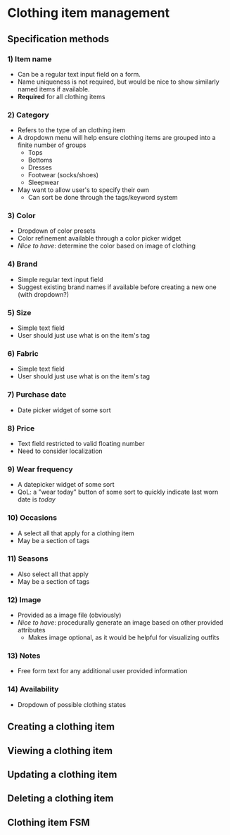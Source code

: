 # Clothing item management

## Specification methods

### 1) Item name

- Can be a regular text input field on a form.
- Name uniqueness is not required, but would be nice to show similarly named items if available.
- **Required** for all clothing items

### 2) Category

- Refers to the type of an clothing item
- A dropdown menu will help ensure clothing items are grouped into a finite number of groups
    - Tops
    - Bottoms
    - Dresses
    - Footwear (socks/shoes)
    - Sleepwear
- May want to allow user's to specify their own
    - Can sort be done through the tags/keyword system

### 3) Color

- Dropdown of color presets
- Color refinement available through a color picker widget
- *Nice to have*: determine the color based on image of clothing 

### 4) Brand

- Simple regular text input field
- Suggest existing brand names if available before creating a new one (with dropdown?)

### 5) Size

- Simple text field
- User should just use what is on the item's tag 

### 6) Fabric

- Simple text field
- User should just use what is on the item's tag

### 7) Purchase date

- Date picker widget of some sort

### 8) Price

- Text field restricted to valid floating number
- Need to consider localization

### 9) Wear frequency

- A datepicker widget of some sort
- QoL: a "wear today" button of some sort to quickly indicate last worn date is *today*

### 10) Occasions

- A select all that apply for a clothing item
- May be a section of tags 

### 11) Seasons

- Also select all that apply 
- May be a section of tags

### 12) Image 

- Provided as a image file (obviously)
- *Nice to have*: procedurally generate an image based on other provided attributes
    - Makes image optional, as it would be helpful for visualizing outfits
    
### 13) Notes

- Free form text for any additional user provided information

### 14) Availability

- Dropdown of possible clothing states

## Creating a clothing item

## Viewing a clothing item

## Updating a clothing item

## Deleting a clothing item

## Clothing item FSM

